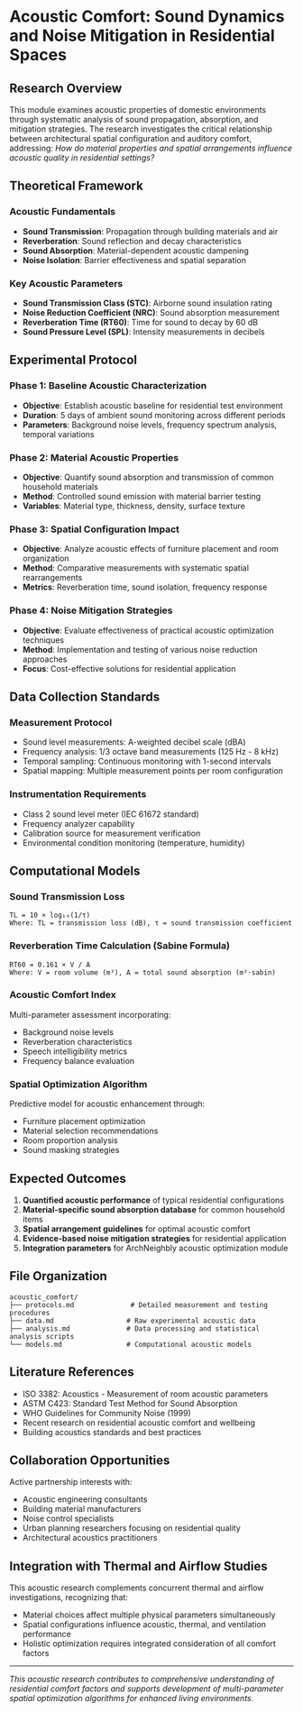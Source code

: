 # Acoustic Comfort: Sound Dynamics and Noise Mitigation in Residential Spaces

## Research Overview

This module examines acoustic properties of domestic environments through systematic analysis of sound propagation, absorption, and mitigation strategies. The research investigates the critical relationship between architectural spatial configuration and auditory comfort, addressing: *How do material properties and spatial arrangements influence acoustic quality in residential settings?*

## Theoretical Framework

### Acoustic Fundamentals
- **Sound Transmission**: Propagation through building materials and air
- **Reverberation**: Sound reflection and decay characteristics
- **Sound Absorption**: Material-dependent acoustic dampening
- **Noise Isolation**: Barrier effectiveness and spatial separation

### Key Acoustic Parameters
- **Sound Transmission Class (STC)**: Airborne sound insulation rating
- **Noise Reduction Coefficient (NRC)**: Sound absorption measurement
- **Reverberation Time (RT60)**: Time for sound to decay by 60 dB
- **Sound Pressure Level (SPL)**: Intensity measurements in decibels

## Experimental Protocol

### Phase 1: Baseline Acoustic Characterization
- **Objective**: Establish acoustic baseline for residential test environment
- **Duration**: 5 days of ambient sound monitoring across different periods
- **Parameters**: Background noise levels, frequency spectrum analysis, temporal variations

### Phase 2: Material Acoustic Properties
- **Objective**: Quantify sound absorption and transmission of common household materials
- **Method**: Controlled sound emission with material barrier testing
- **Variables**: Material type, thickness, density, surface texture

### Phase 3: Spatial Configuration Impact
- **Objective**: Analyze acoustic effects of furniture placement and room organization
- **Method**: Comparative measurements with systematic spatial rearrangements
- **Metrics**: Reverberation time, sound isolation, frequency response

### Phase 4: Noise Mitigation Strategies
- **Objective**: Evaluate effectiveness of practical acoustic optimization techniques
- **Method**: Implementation and testing of various noise reduction approaches
- **Focus**: Cost-effective solutions for residential application

## Data Collection Standards

### Measurement Protocol
- Sound level measurements: A-weighted decibel scale (dBA)
- Frequency analysis: 1/3 octave band measurements (125 Hz - 8 kHz)
- Temporal sampling: Continuous monitoring with 1-second intervals
- Spatial mapping: Multiple measurement points per room configuration

### Instrumentation Requirements
- Class 2 sound level meter (IEC 61672 standard)
- Frequency analyzer capability
- Calibration source for measurement verification
- Environmental condition monitoring (temperature, humidity)

## Computational Models

### Sound Transmission Loss
```
TL = 10 × log₁₀(1/τ)
Where: TL = transmission loss (dB), τ = sound transmission coefficient
```

### Reverberation Time Calculation (Sabine Formula)
```
RT60 = 0.161 × V / A
Where: V = room volume (m³), A = total sound absorption (m²⋅sabin)
```

### Acoustic Comfort Index
Multi-parameter assessment incorporating:
- Background noise levels
- Reverberation characteristics
- Speech intelligibility metrics
- Frequency balance evaluation

### Spatial Optimization Algorithm
Predictive model for acoustic enhancement through:
- Furniture placement optimization
- Material selection recommendations
- Room proportion analysis
- Sound masking strategies

## Expected Outcomes

1. **Quantified acoustic performance** of typical residential configurations
2. **Material-specific sound absorption database** for common household items
3. **Spatial arrangement guidelines** for optimal acoustic comfort
4. **Evidence-based noise mitigation strategies** for residential application
5. **Integration parameters** for ArchNeighbly acoustic optimization module

## File Organization

```
acoustic_comfort/
├── protocols.md              # Detailed measurement and testing procedures
├── data.md                  # Raw experimental acoustic data
├── analysis.md              # Data processing and statistical analysis scripts
└── models.md                # Computational acoustic models
```

## Literature References

- ISO 3382: Acoustics - Measurement of room acoustic parameters
- ASTM C423: Standard Test Method for Sound Absorption
- WHO Guidelines for Community Noise (1999)
- Recent research on residential acoustic comfort and wellbeing
- Building acoustics standards and best practices

## Collaboration Opportunities

Active partnership interests with:
- Acoustic engineering consultants
- Building material manufacturers
- Noise control specialists  
- Urban planning researchers focusing on residential quality
- Architectural acoustics practitioners

## Integration with Thermal and Airflow Studies

This acoustic research complements concurrent thermal and airflow investigations, recognizing that:
- Material choices affect multiple physical parameters simultaneously
- Spatial configurations influence acoustic, thermal, and ventilation performance
- Holistic optimization requires integrated consideration of all comfort factors

---

*This acoustic research contributes to comprehensive understanding of residential comfort factors and supports development of multi-parameter spatial optimization algorithms for enhanced living environments.*
